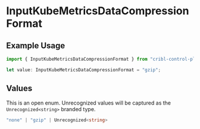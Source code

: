 # InputKubeMetricsDataCompressionFormat

## Example Usage

```typescript
import { InputKubeMetricsDataCompressionFormat } from "cribl-control-plane/models";

let value: InputKubeMetricsDataCompressionFormat = "gzip";
```

## Values

This is an open enum. Unrecognized values will be captured as the `Unrecognized<string>` branded type.

```typescript
"none" | "gzip" | Unrecognized<string>
```